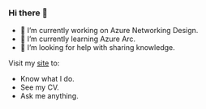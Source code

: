 ### Hi there 👋

- 🔭 I’m currently working on Azure Networking Design.
- 🌱 I’m currently learning Azure Arc.
- 🤔 I’m looking for help with sharing knowledge. 

Visit my [site](https://cloud39.io) to:

  - Know what I do.
  - See my CV.
  - Ask me anything.

<!--
**carlesgl81/carlesgl81** is a ✨ _special_ ✨ repository because its `README.md` (this file) appears on your GitHub profile.

Here are some ideas to get you started:

- 🔭 I’m currently working on ...
- 🌱 I’m currently learning ...
- 👯 I’m looking to collaborate on ...
- 🤔 I’m looking for help with ...
- 💬 Ask me about ...
- 📫 How to reach me: ...
- 😄 Pronouns: ...
- ⚡ Fun fact: ...
-->
